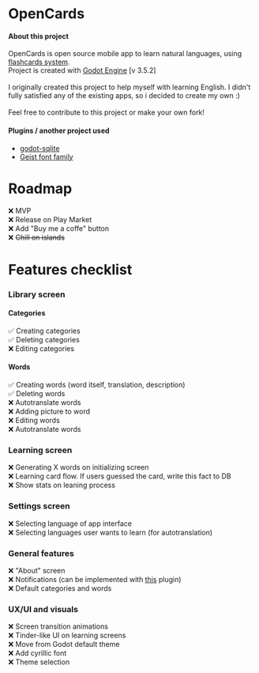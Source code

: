 # OpenCards

#### About this project

OpenCards is open source mobile app to learn natural languages, using [flashcards system](https://en.wikipedia.org/wiki/Flashcard).\
Project is created with [Godot Engine](https://godotengine.org/) [v 3.5.2]
\
\
I originally created this project to help myself with learning English. I didn't fully satisfied any of the existing apps, so i decided to create my own :)\
\
Feel free to contribute to this project or make your own fork!

#### Plugins / another project used

* [godot-sqlite](https://github.com/2shady4u/godot-sqlite)
* [Geist font family](https://vercel.com/font/mono)

# Roadmap

:x: MVP\
:x: Release on Play Market\
:x: Add "Buy me a coffe" button\
:x: ~~Chill on islands~~

# Features checklist

### Library screen

#### Categories

:white_check_mark: Creating categories\
:white_check_mark: Deleting categories\
:x: Editing categories

#### Words

:white_check_mark: Creating words (word itself, translation, description)\
:white_check_mark: Deleting words\
:x: Autotranslate words\
:x: Adding picture to word\
:x: Editing words\
:x: Autotranslate words

### Learning screen

:x: Generating X words on initializing screen\
:x: Learning card flow. If users guessed the card, write this fact to DB\
:x: Show stats on leaning process

### Settings screen
:x: Selecting language of app interface\
:x: Selecting languages user wants to learn (for autotranslation)

### General features

:x: "About" screen\
:x: Notifications (can be implemented with [this](https://github.com/DrMoriarty/godot-local-notification) plugin)\
:x: Default categories and words


### UX/UI and visuals

:x: Screen transition animations\
:x: Tinder-like UI on learning screens\
:x: Move from Godot default theme\
:x: Add cyrillic font\
:x: Theme selection
